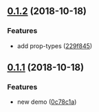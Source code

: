 <a name="0.1.2"></a>
## [0.1.2](https://github.com/MST-EUI/eui-pagination/compare/v0.1.1...v0.1.2) (2018-10-18)


### Features

* add prop-types ([229f845](https://github.com/MST-EUI/eui-pagination/commit/229f845))



<a name="0.1.1"></a>
## [0.1.1](https://github.com/MST-EUI/eui-pagination/compare/0c78c1a...v0.1.1) (2018-10-18)


### Features

* new demo ([0c78c1a](https://github.com/MST-EUI/eui-pagination/commit/0c78c1a))




